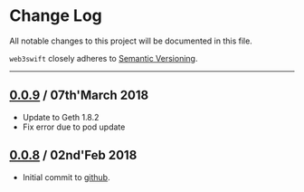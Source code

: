 # Change Log
All notable changes to this project will be documented in this file.

`web3swift` closely adheres to [Semantic Versioning](http://semver.org/).

---
## [0.0.9](https://github.com/MercuryProtocol/web3.swift/releases/tag/0.0.9) / 07th'March 2018

* Update to Geth 1.8.2
* Fix error due to pod update

## [0.0.8](https://github.com/MercuryProtocol/web3.swift/releases/tag/0.0.8) / 02nd'Feb 2018

* Initial commit to [github](https://github.com/MercuryProtocol/web3.swift).

